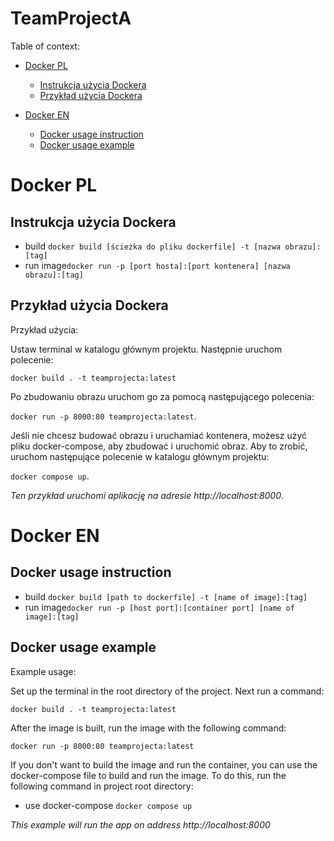 # TeamProjectA
Table of context:
- [Docker PL](#Docker-PL)
  - [Instrukcja użycia Dockera](#instrukcja-użycia-dockera)
  - [Przykład użycia Dockera](#przykład-użycia-dockera)
  
- [Docker EN](#docker-en)
  - [Docker usage instruction](#docker-usage-instruction)
  - [Docker usage example](#docker-usage-example)

# Docker PL

## Instrukcja użycia Dockera

- build `docker build [ścieżka do pliku dockerfile] -t [nazwa obrazu]:[tag]`
- run image`docker run -p [port hosta]:[port kontenera] [nazwa obrazu]:[tag]`

## Przykład użycia Dockera

Przykład użycia:

Ustaw terminal w katalogu głównym projektu. Następnie uruchom polecenie:

`docker build . -t teamprojecta:latest`

Po zbudowaniu obrazu uruchom go za pomocą następującego polecenia:

`docker run -p 8000:80 teamprojecta:latest`.

Jeśli nie chcesz budować obrazu i uruchamiać kontenera, możesz użyć pliku docker-compose, aby zbudować i uruchomić obraz. Aby to zrobić, uruchom następujące polecenie w katalogu głównym projektu:

`docker compose up`.

*Ten przykład uruchomi aplikację na adresie http://localhost:8000*.

# Docker EN

## Docker usage instruction

- build `docker build [path to dockerfile] -t [name of image]:[tag]`
- run image`docker run -p [host port]:[container port] [name of image]:[tag]`

## Docker usage example

Example usage:

Set up the terminal in the root directory of the project. Next run a command:

`docker build . -t teamprojecta:latest`

After the image is built, run the image with the following command:

`docker run -p 8000:80 teamprojecta:latest`

If you don't want to build the image and run the container, you can use the docker-compose file to build and run the image. To do
this, run the following command in project root directory:

- use docker-compose `docker compose up`

*This example will run the app on address http://localhost:8000*
